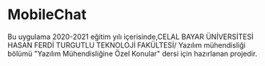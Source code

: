# MobileChat

Bu uygulama 2020-2021 eğitim yılı içerisinde,CELAL BAYAR ÜNİVERSİTESİ HASAN FERDİ TURGUTLU TEKNOLOJİ FAKÜLTESİ/ Yazılım mühendisliği bölümü "Yazılım Mühendisliğine Özel Konular" dersi için hazırlanan projedir. 
